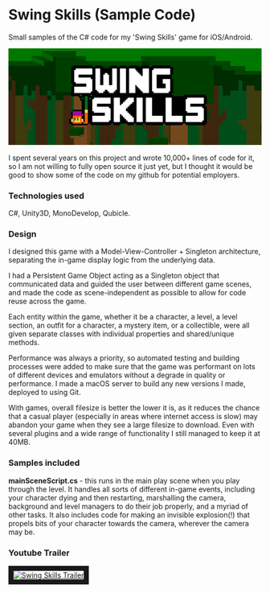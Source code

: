 # Swing Skills (Sample Code)
Small samples of the C# code for my 'Swing Skills' game for iOS/Android.

![alt text](https://raw.githubusercontent.com/tamerobots/swing-skills-sample/master/banner.png "Swing Skills Logo")

I spent several years on this project and wrote 10,000+ lines of code for it, so I am not willing to fully open source it just yet, but I thought it would be good to show some of the code on my github for potential employers.

### Technologies used
C#, Unity3D, MonoDevelop, Qubicle. 

### Design
I designed this game with a Model-View-Controller + Singleton architecture, separating the in-game display logic from the underlying data. 

I had a Persistent Game Object acting as a Singleton object that communicated data and guided the user between different game scenes, and made the code as scene-independent as possible to allow for code reuse across the game.

Each entity within the game, whether it be a character, a level, a level section, an outfit for a character, a mystery item, or a collectible, were all given separate classes with individual properties and shared/unique methods.

Performance was always a priority, so automated testing and building processes were added to make sure that the game was performant on lots of different devices and emulators without a degrade in quality or performance. I made a macOS server to build any new versions I made, deployed to using Git.

With games, overall filesize is better the lower it is, as it reduces the chance that a casual player (especially in areas where internet access is slow) may abandon your game when they see a large filesize to download. Even with several plugins and a wide range of functionality I still managed to keep it at 40MB.

### Samples included
**mainSceneScript.cs** - this runs in the main play scene when you play through the level. It handles all sorts of different in-game events, including your character dying and then restarting, marshalling the camera, background and level managers to do their job properly, and a myriad of other tasks. It also includes code for making an invisible explosion(!) that propels bits of your character towards the camera, wherever the camera may be.



### Youtube Trailer

<a href="http://www.youtube.com/watch?feature=player_embedded&v=kOu-VKq5jCI
" target="_blank"><img src="http://img.youtube.com/vi/kOu-VKq5jCI/0.jpg" 
alt="Swing Skills Trailer" border="10" /></a>
